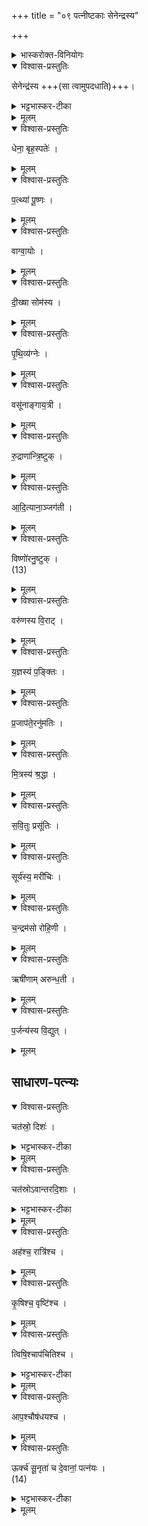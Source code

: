+++
title = "०९ पत्नीष्टकाः सेनेन्द्रस्य"

+++
<div class="js_include" url="/vedAH_yajuH/taittirIyam/sArasvata-vibhAgaH/AraNyakam/sarva-prastutiH/03_chAturhotra-chayanAdi/09_patnIShTakAH_senendrasya"  newLevelForH1="1" includeTitle="true">


<details><summary>भास्करोक्त-विनियोगः</summary>

1अथ पत्नीष्टकाः सेनेन्द्रस्येत्याद्याः ॥ पूर्ववद्विनियोगः ।  
</details>


<details open><summary>विश्वास-प्रस्तुतिः</summary>

सेनेन्द्र॑स्य +++(सा त्वामुपदधाति)+++।  
</details>

<details><summary>भट्टभास्कर-टीका</summary>

'देवानां पत्नयः' इत्यन्ते वचनात् इन्द्रस्य सेना पत्नी पालयित्रीति केचित् । पत्न्येवेत्यन्ये ।  
सा त्वामुपदधातीति सर्वत्र ।  

सेनादयो गताः । संज्ञाश्चैताः ।
</details>


<details><summary>मूलम्</summary>

सेनेन्द्र॑स्य ।  
</details>


<details open><summary>विश्वास-प्रस्तुतिः</summary>

धेना॒ बृह॒स्पतेः॑ ।  
</details>

<details><summary>मूलम्</summary>

धेना॒ बृह॒स्पतेः॑ ।  
</details>

<details open><summary>विश्वास-प्रस्तुतिः</summary>

प॒त्थ्या॑ पू॒ष्णः ।  
</details>

<details><summary>मूलम्</summary>

प॒त्थ्या॑ पू॒ष्णः ।  
</details>

<details open><summary>विश्वास-प्रस्तुतिः</summary>

वाग्वा॒योः ।  
</details>

<details><summary>मूलम्</summary>

वाग्वा॒योः ।  
</details>


<details open><summary>विश्वास-प्रस्तुतिः</summary>

दी॒ख्षा सोम॑स्य ।  
</details>

<details><summary>मूलम्</summary>

दी॒ख्षा सोम॑स्य ।  
</details>

<details open><summary>विश्वास-प्रस्तुतिः</summary>

पृ॒थि॒व्य॑ग्नेः ।  
</details>

<details><summary>मूलम्</summary>

पृ॒थि॒व्य॑ग्नेः ।  
</details>


<details open><summary>विश्वास-प्रस्तुतिः</summary>

वसू॑नाङ्गाय॒त्री ।  
</details>

<details><summary>मूलम्</summary>

वसू॑नाङ्गाय॒त्री ।  
</details>


<details open><summary>विश्वास-प्रस्तुतिः</summary>

रु॒द्राणा॑न्त्रि॒ष्टुक् ।  
</details>

<details><summary>मूलम्</summary>

रु॒द्राणा॑न्त्रि॒ष्टुक् ।  
</details>

<details open><summary>विश्वास-प्रस्तुतिः</summary>

आ॒दि॒त्याना॒ञ्जग॑ती ।  
</details>

<details><summary>मूलम्</summary>

आ॒दि॒त्याना॒ञ्जग॑ती ।  
</details>

<details open><summary>विश्वास-प्रस्तुतिः</summary>

विष्णो॑रनु॒ष्टुक् ।  
(13) 
</details>

<details><summary>मूलम्</summary>

विष्णो॑रनु॒ष्टुक् ।  
(13) 
</details>


<details open><summary>विश्वास-प्रस्तुतिः</summary>

वरु॑णस्य वि॒राट् ।  
</details>

<details><summary>मूलम्</summary>

वरु॑णस्य वि॒राट् ।  
</details>


<details open><summary>विश्वास-प्रस्तुतिः</summary>

य॒ज्ञस्य॑ प॒ङ्क्तिः ।  
</details>

<details><summary>मूलम्</summary>

य॒ज्ञस्य॑ प॒ङ्क्तिः ।  
</details>

<details open><summary>विश्वास-प्रस्तुतिः</summary>

प्र॒जाप॑ते॒रनु॑मतिः ।  
</details>

<details><summary>मूलम्</summary>

प्र॒जाप॑ते॒रनु॑मतिः ।  
</details>

<details open><summary>विश्वास-प्रस्तुतिः</summary>

मि॒त्रस्य॑ श्र॒द्धा ।  
</details>

<details><summary>मूलम्</summary>

मि॒त्रस्य॑ श्र॒द्धा ।  
</details>

<details open><summary>विश्वास-प्रस्तुतिः</summary>

स॒वि॒तुः प्रसू॑तिः ।  
</details>

<details><summary>मूलम्</summary>

स॒वि॒तुः प्रसू॑तिः ।  
</details>

<details open><summary>विश्वास-प्रस्तुतिः</summary>

सूर्य॑स्य॒ मरी॑चिः ।  
</details>

<details><summary>मूलम्</summary>

सूर्य॑स्य॒ मरी॑चिः ।  
</details>

<details open><summary>विश्वास-प्रस्तुतिः</summary>

च॒न्द्रम॑सो रोहि॒णी ।  
</details>

<details><summary>मूलम्</summary>

च॒न्द्रम॑सो रोहि॒णी ।  
</details>

<details open><summary>विश्वास-प्रस्तुतिः</summary>

ऋषी॑णाम् अरुन्ध॒ती ।  
</details>

<details><summary>मूलम्</summary>

ऋषी॑णामरुन्ध॒ती ।  
</details>

<details open><summary>विश्वास-प्रस्तुतिः</summary>

प॒र्जन्य॑स्य वि॒द्युत् ।
</details>

<details><summary>मूलम्</summary>

प॒र्जन्य॑स्य वि॒द्युत् ।
</details>

## साधारण-पत्न्यः
<details open><summary>विश्वास-प्रस्तुतिः</summary>

चत॑स्रो॒ दिशः॑ ।  
</details>

<details><summary>भट्टभास्कर-टीका</summary>

चतस्रो दिश इत्याद्यास्साधारणपत्न्यः । 
</details>


<details><summary>मूलम्</summary>

चत॑स्रो॒ दिशः॑ ।  
</details>

<details open><summary>विश्वास-प्रस्तुतिः</summary>

चत॑स्रोऽवान्तरदि॒शाः ।  
</details>

<details><summary>भट्टभास्कर-टीका</summary>

अवान्तरदिशाः कोणदिशः ।  आकारस्समासान्तः ।
</details>


<details><summary>मूलम्</summary>

चत॑स्रोऽवान्तरदि॒शाः ।  
</details>

<details open><summary>विश्वास-प्रस्तुतिः</summary>

अह॑श्च॒ रात्रि॑श्च ।  
</details>

<details><summary>मूलम्</summary>

अह॑श्च॒ रात्रि॑श्च ।  
</details>


<details open><summary>विश्वास-प्रस्तुतिः</summary>

कृ॒षिश्च॒ वृष्टि॑श्च ।  
</details>

<details><summary>मूलम्</summary>

कृ॒षिश्च॒ वृष्टि॑श्च ।  
</details>


<details open><summary>विश्वास-प्रस्तुतिः</summary>

त्विषि॒श्चाप॑चितिश्च ।  
</details>

<details><summary>भट्टभास्कर-टीका</summary>

त्विषिः दीप्तिः । अपचितिः पूजा । 
</details>


<details><summary>मूलम्</summary>

त्विषि॒श्चाप॑चितिश्च ।  
</details>


<details open><summary>विश्वास-प्रस्तुतिः</summary>

आप॒श्चौष॑धयश्च ।  
</details>

<details><summary>मूलम्</summary>

आप॒श्चौष॑धयश्च ।  
</details>

<details open><summary>विश्वास-प्रस्तुतिः</summary>

ऊर्क्च॑ सू॒नृता॑ च दे॒वानां॒ पत्न॑यः ।  
(14) 
</details>

<details><summary>भट्टभास्कर-टीका</summary>

ऊर्क् अन्नं रसो वा । सूनृता प्रियसत्यात्मा वाक् । सर्वेषां देवानां एतेषां एता दिगादयस्साधारण्यः पत्न्यः । छान्दसं ह्रस्वत्वम् । सामर्थ्याच्च साधारण्य इति गम्यते ॥
इत्यारण्यके तृतीये नवमोऽनुवाकः ॥
</details>


<details><summary>मूलम्</summary>

ऊर्क्च॑ सू॒नृता॑ च दे॒वानां॒ पत्न॑यः ।  
(14) 
</details>


</div>